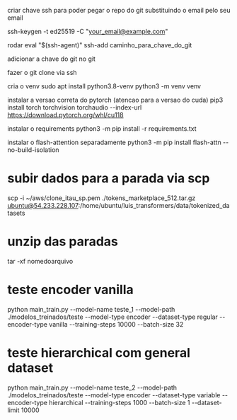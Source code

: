 criar chave ssh para poder pegar o repo do git
substituindo o email pelo seu email

ssh-keygen -t ed25519 -C "your_email@example.com"

rodar
eval "$(ssh-agent)"
ssh-add caminho_para_chave_do_git

adicionar a chave do git no git

fazer o git clone via ssh

cria o venv
sudo apt install python3.8-venv
python3 -m venv venv


instalar a versao correta do pytorch (atencao para a versao do cuda)
pip3 install torch torchvision torchaudio --index-url https://download.pytorch.org/whl/cu118

instalar o requirements
python3 -m pip install -r requirements.txt

instalar o flash-attention separadamente
python3 -m pip install flash-attn --no-build-isolation

# subir dados para a parada via scp
scp -i ~/aws/clone_itau_sp.pem ./tokens_marketplace_512.tar.gz ubuntu@54.233.228.107:/home/ubuntu/luis_transformers/data/tokenized_datasets

# unzip das paradas
tar -xf nomedoarquivo

# teste encoder vanilla
python main_train.py --model-name teste_1 --model-path ./modelos_treinados/teste --model-type encoder --dataset-type regular --encoder-type vanilla --training-steps 10000 --batch-size 32

# teste hierarchical com general dataset
python main_train.py --model-name teste_2 --model-path ./modelos_treinados/teste --model-type encoder --dataset-type variable --encoder-type hierarchical --training-steps 1000 --batch-size 1 --dataset-limit 10000